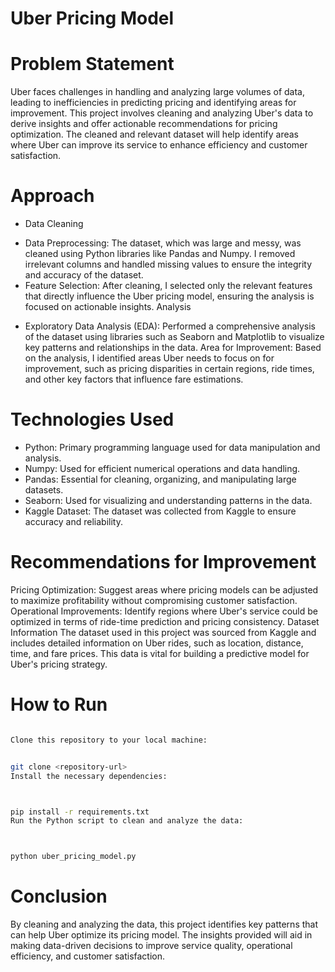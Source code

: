 # Uber Pricing Model

# Problem Statement
Uber faces challenges in handling and analyzing large volumes of data, leading to inefficiencies in predicting pricing and identifying areas for improvement. This project involves cleaning and analyzing Uber's data to derive insights and offer actionable recommendations for pricing optimization. The cleaned and relevant dataset will help identify areas where Uber can improve its service to enhance efficiency and customer satisfaction.

# Approach
* Data Cleaning
- Data Preprocessing: The dataset, which was large and messy, was cleaned using Python libraries like Pandas and Numpy. I removed irrelevant columns and handled missing values to ensure the integrity and accuracy of the dataset.
- Feature Selection: After cleaning, I selected only the relevant features that directly influence the Uber pricing model, ensuring the analysis is focused on actionable insights.
Analysis
* Exploratory Data Analysis (EDA): Performed a comprehensive analysis of the dataset using libraries such as Seaborn and Matplotlib to visualize key patterns and relationships in the data.
Area for Improvement: Based on the analysis, I identified areas Uber needs to focus on for improvement, such as pricing disparities in certain regions, ride times, and other key factors that influence fare estimations.
# Technologies Used
- Python: Primary programming language used for data manipulation and analysis.
- Numpy: Used for efficient numerical operations and data handling.
- Pandas: Essential for cleaning, organizing, and manipulating large datasets.
- Seaborn: Used for visualizing and understanding patterns in the data.
- Kaggle Dataset: The dataset was collected from Kaggle to ensure accuracy and reliability.
# Recommendations for Improvement
Pricing Optimization: Suggest areas where pricing models can be adjusted to maximize profitability without compromising customer satisfaction.
Operational Improvements: Identify regions where Uber's service could be optimized in terms of ride-time prediction and pricing consistency.
Dataset Information
The dataset used in this project was sourced from Kaggle and includes detailed information on Uber rides, such as location, distance, time, and fare prices. This data is vital for building a predictive model for Uber's pricing strategy.
# How to Run
```bash

Clone this repository to your local machine:


git clone <repository-url>
Install the necessary dependencies:



pip install -r requirements.txt
Run the Python script to clean and analyze the data:



python uber_pricing_model.py
```
# Conclusion
By cleaning and analyzing the data, this project identifies key patterns that can help Uber optimize its pricing model. The insights provided will aid in making data-driven decisions to improve service quality, operational efficiency, and customer satisfaction.